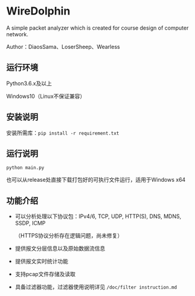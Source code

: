 # WireDolphin
 A simple packet analyzer which is created for course design of computer network.

Author：DiaosSama、LoserSheep、Wearless

## 运行环境

Python3.6.x及以上

Windows10（Linux不保证兼容）

## 安装说明

安装所需库：`pip install -r requirement.txt`

## 运行说明

`python main.py`

也可以从release处直接下载打包好的可执行文件运行，适用于Windows x64

## 功能介绍

- 可以分析处理以下协议包：IPv4/6, TCP, UDP, HTTP(S), DNS, MDNS, SSDP, ICMP

  （HTTPS协议分析存在逻辑问题，尚未修复）

- 提供报文分层信息以及原始数据流信息

- 提供报文实时统计功能

- 支持pcap文件存储及读取

- 具备过滤器功能，过滤器使用说明详见 `/doc/filter instruction.md`

